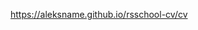 <!-- https://github.com/aleksname/rsschool-cv/blob/gh-pages/cv.md -->
https://aleksname.github.io/rsschool-cv/cv
